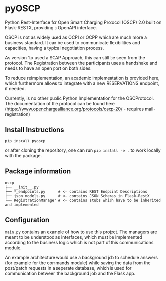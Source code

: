 # pyOSCP

Python Rest-Interface for Open Smart Charging Protocol (OSCP) 2.0 built on Flask-RESTX, providing a OpenAPI interface.

OSCP is not as widely used as OCPI or OCPP which are much more a business standard.
It can be used to communicate flexibilities and capacities, having a typical negotiation process.

As version 1.x used a SOAP Approach, this can still be seen from the protocol.
The Registration between the participants uses a handshake and needs to have an open port on both sides.

To reduce reimplementation, an academic implementation is provided here, which furthermore allows to integrate with a new RESERVATIONS endpoint, if needed.

Currently, is no other public Python Implementation for the OSCProtocol.
The documentation of the protocol can be found here (https://www.openchargealliance.org/protocols/oscp-20/ - requires mail-registration)

## Install Instructions

`pip install pyoscp`

or after cloning the repository, one can run `pip install -e .` to work locally with the package.

## Package information

```
oscp
├── __init__.py
├── *_endpoints.py      # <- contains REST Endpoint Descriptions
├── json_models.py      # <- contains JSON Schemas in Flask-RestX
└── RegistrationManager # <- contains stubs which have to be inherited and implemented
```

## Configuration

`main.py` contains an example of how to use this project.
The managers are meant to be understood as interfaces, which must be implemented according to the business logic which is not part of this communications module.

An example architecture would use a background job to schedule answers (for example for the commands module) while saving the data from the post/patch requests in a seperate database, which is used for communication between the background job and the Flask app.